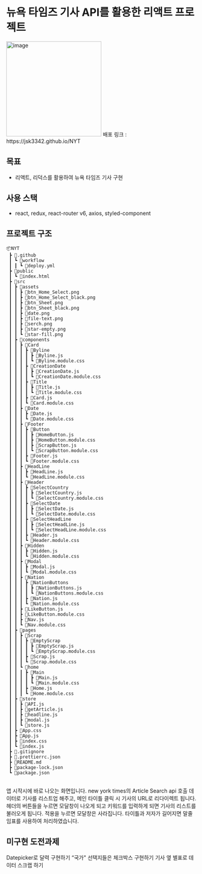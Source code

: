 # 뉴욕 타임즈 기사 API를 활용한 리액트 프로젝트
<img width="252" alt="image" src="https://user-images.githubusercontent.com/85912592/180590466-244c0428-5169-4523-b0db-0f97bc1cc4db.png">
배포 링크 : https://jsk3342.github.io/NYT

## 목표
- 리액트, 리덕스를 활용하여 뉴욕 타임즈 기사 구현

## 사용 스택
- react, redux, react-router v6, axios, styled-component

## 프로젝트 구조

```
📦NYT
 ┣ 📂.github
 ┃ ┗ 📂workflow
 ┃ ┃ ┗ 📜deploy.yml
 ┣ 📂public
 ┃ ┗ 📜index.html
 ┣ 📂src
 ┃ ┣ 📂assets
 ┃ ┃ ┣ 📜btn_Home_Select.png
 ┃ ┃ ┣ 📜btn_Home_Select_black.png
 ┃ ┃ ┣ 📜btn_Sheet.png
 ┃ ┃ ┣ 📜btn_Sheet_black.png
 ┃ ┃ ┣ 📜date.png
 ┃ ┃ ┣ 📜file-text.png
 ┃ ┃ ┣ 📜serch.png
 ┃ ┃ ┣ 📜star-empty.png
 ┃ ┃ ┗ 📜star-fill.png
 ┃ ┣ 📂components
 ┃ ┃ ┣ 📂Card
 ┃ ┃ ┃ ┣ 📂Byline
 ┃ ┃ ┃ ┃ ┣ 📜Byline.js
 ┃ ┃ ┃ ┃ ┗ 📜Byline.module.css
 ┃ ┃ ┃ ┣ 📂CreationDate
 ┃ ┃ ┃ ┃ ┣ 📜CreationDate.js
 ┃ ┃ ┃ ┃ ┗ 📜CreationDate.module.css
 ┃ ┃ ┃ ┣ 📂Title
 ┃ ┃ ┃ ┃ ┣ 📜Title.js
 ┃ ┃ ┃ ┃ ┗ 📜Title.module.css
 ┃ ┃ ┃ ┣ 📜Card.js
 ┃ ┃ ┃ ┗ 📜Card.module.css
 ┃ ┃ ┣ 📂Date
 ┃ ┃ ┃ ┣ 📜Date.js
 ┃ ┃ ┃ ┗ 📜Date.module.css
 ┃ ┃ ┣ 📂Footer
 ┃ ┃ ┃ ┣ 📂Button
 ┃ ┃ ┃ ┃ ┣ 📜HomeButton.js
 ┃ ┃ ┃ ┃ ┣ 📜HomeButton.module.css
 ┃ ┃ ┃ ┃ ┣ 📜ScrapButton.js
 ┃ ┃ ┃ ┃ ┗ 📜ScrapButton.module.css
 ┃ ┃ ┃ ┣ 📜Footer.js
 ┃ ┃ ┃ ┗ 📜Footer.module.css
 ┃ ┃ ┣ 📂HeadLine
 ┃ ┃ ┃ ┣ 📜HeadLine.js
 ┃ ┃ ┃ ┗ 📜HeadLine.module.css
 ┃ ┃ ┣ 📂Header
 ┃ ┃ ┃ ┣ 📂SelectCountry
 ┃ ┃ ┃ ┃ ┣ 📜SelectCountry.js
 ┃ ┃ ┃ ┃ ┗ 📜SelectCountry.module.css
 ┃ ┃ ┃ ┣ 📂SelectDate
 ┃ ┃ ┃ ┃ ┣ 📜SelectDate.js
 ┃ ┃ ┃ ┃ ┗ 📜SelectDate.module.css
 ┃ ┃ ┃ ┣ 📂SelectHeadLine
 ┃ ┃ ┃ ┃ ┣ 📜SelectHeadLine.js
 ┃ ┃ ┃ ┃ ┗ 📜SelectHeadLine.module.css
 ┃ ┃ ┃ ┣ 📜Header.js
 ┃ ┃ ┃ ┗ 📜Header.module.css
 ┃ ┃ ┣ 📂Hidden
 ┃ ┃ ┃ ┣ 📜Hidden.js
 ┃ ┃ ┃ ┗ 📜Hidden.module.css
 ┃ ┃ ┣ 📂Modal
 ┃ ┃ ┃ ┣ 📜Modal.js
 ┃ ┃ ┃ ┗ 📜Modal.module.css
 ┃ ┃ ┣ 📂Nation
 ┃ ┃ ┃ ┣ 📂NationButtons
 ┃ ┃ ┃ ┃ ┣ 📜NationButtons.js
 ┃ ┃ ┃ ┃ ┗ 📜NationButtons.module.css
 ┃ ┃ ┃ ┣ 📜Nation.js
 ┃ ┃ ┃ ┗ 📜Nation.module.css
 ┃ ┃ ┣ 📜LikeButton.js
 ┃ ┃ ┣ 📜LikeButton.module.css
 ┃ ┃ ┣ 📜Nav.js
 ┃ ┃ ┗ 📜Nav.module.css
 ┃ ┣ 📂pages
 ┃ ┃ ┣ 📂Scrap
 ┃ ┃ ┃ ┣ 📂EmptyScrap
 ┃ ┃ ┃ ┃ ┣ 📜EmptyScrap.js
 ┃ ┃ ┃ ┃ ┗ 📜EmptyScrap.module.css
 ┃ ┃ ┃ ┣ 📜Scrap.js
 ┃ ┃ ┃ ┗ 📜Scrap.module.css
 ┃ ┃ ┗ 📂home
 ┃ ┃ ┃ ┣ 📂Main
 ┃ ┃ ┃ ┃ ┣ 📜Main.js
 ┃ ┃ ┃ ┃ ┗ 📜Main.module.css
 ┃ ┃ ┃ ┣ 📜Home.js
 ┃ ┃ ┃ ┗ 📜Home.module.css
 ┃ ┣ 📂store
 ┃ ┃ ┣ 📜API.js
 ┃ ┃ ┣ 📜getArticle.js
 ┃ ┃ ┣ 📜headline.js
 ┃ ┃ ┣ 📜modal.js
 ┃ ┃ ┗ 📜store.js
 ┃ ┣ 📜App.css
 ┃ ┣ 📜App.js
 ┃ ┣ 📜index.css
 ┃ ┗ 📜index.js
 ┣ 📜.gitignore
 ┣ 📜.prettierrc.json
 ┣ 📜README.md
 ┣ 📜package-lock.json
 ┗ 📜package.json
```

##
앱 시작시에 바로 나오는 화면입니다.
new york times의 Article Search api 호출 데이터로 기사를 리스트업 해주고, 메인 타이틀 클릭 시 기사의 URL로 리다이렉트 됩니다.
헤더의 버튼들을 누르면 모달창이 나오게 되고 키워드를 입력하게 되면 기사의 리스트를 불러오게 됩니다. 적용을 누르면 모달창은 사라집니다.
타이틀과 저자가 길어지면 말줄임표를 사용하여 처리하였습니다.


## 미구현 도전과제
Datepicker로 달력 구현하기
“국가" 선택지들은 체크박스 구현하기
기사 옆 별표로 데이터 스크랩 하기
